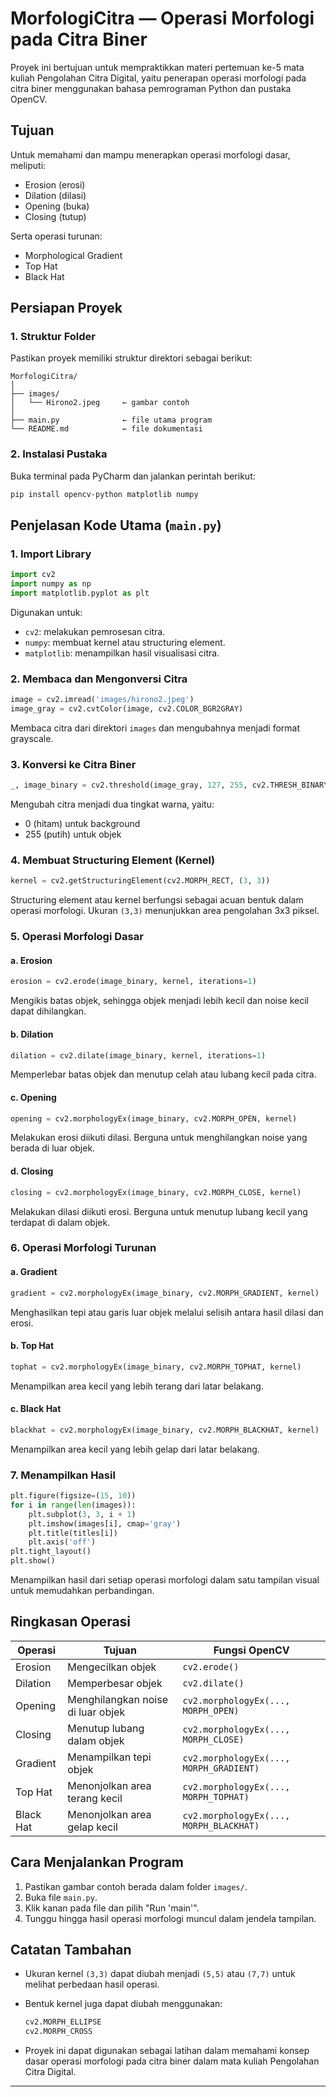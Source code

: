 

# MorfologiCitra — Operasi Morfologi pada Citra Biner

Proyek ini bertujuan untuk mempraktikkan materi pertemuan ke-5 mata kuliah Pengolahan Citra Digital, yaitu penerapan operasi morfologi pada citra biner menggunakan bahasa pemrograman Python dan pustaka OpenCV.

## Tujuan

Untuk memahami dan mampu menerapkan operasi morfologi dasar, meliputi:

* Erosion (erosi)
* Dilation (dilasi)
* Opening (buka)
* Closing (tutup)

Serta operasi turunan:

* Morphological Gradient
* Top Hat
* Black Hat

## Persiapan Proyek

### 1. Struktur Folder

Pastikan proyek memiliki struktur direktori sebagai berikut:

```
MorfologiCitra/
│
├── images/
│   └── Hirono2.jpeg     ← gambar contoh
│
├── main.py              ← file utama program
└── README.md            ← file dokumentasi
```

### 2. Instalasi Pustaka

Buka terminal pada PyCharm dan jalankan perintah berikut:

```bash
pip install opencv-python matplotlib numpy
```

## Penjelasan Kode Utama (`main.py`)

### 1. Import Library

```python
import cv2
import numpy as np
import matplotlib.pyplot as plt
```

Digunakan untuk:

* `cv2`: melakukan pemrosesan citra.
* `numpy`: membuat kernel atau structuring element.
* `matplotlib`: menampilkan hasil visualisasi citra.

### 2. Membaca dan Mengonversi Citra

```python
image = cv2.imread('images/hirono2.jpeg')
image_gray = cv2.cvtColor(image, cv2.COLOR_BGR2GRAY)
```

Membaca citra dari direktori `images` dan mengubahnya menjadi format grayscale.

### 3. Konversi ke Citra Biner

```python
_, image_binary = cv2.threshold(image_gray, 127, 255, cv2.THRESH_BINARY)
```

Mengubah citra menjadi dua tingkat warna, yaitu:

* 0 (hitam) untuk background
* 255 (putih) untuk objek

### 4. Membuat Structuring Element (Kernel)

```python
kernel = cv2.getStructuringElement(cv2.MORPH_RECT, (3, 3))
```

Structuring element atau kernel berfungsi sebagai acuan bentuk dalam operasi morfologi. Ukuran `(3,3)` menunjukkan area pengolahan 3x3 piksel.

### 5. Operasi Morfologi Dasar

#### a. Erosion

```python
erosion = cv2.erode(image_binary, kernel, iterations=1)
```

Mengikis batas objek, sehingga objek menjadi lebih kecil dan noise kecil dapat dihilangkan.

#### b. Dilation

```python
dilation = cv2.dilate(image_binary, kernel, iterations=1)
```

Memperlebar batas objek dan menutup celah atau lubang kecil pada citra.

#### c. Opening

```python
opening = cv2.morphologyEx(image_binary, cv2.MORPH_OPEN, kernel)
```

Melakukan erosi diikuti dilasi. Berguna untuk menghilangkan noise yang berada di luar objek.

#### d. Closing

```python
closing = cv2.morphologyEx(image_binary, cv2.MORPH_CLOSE, kernel)
```

Melakukan dilasi diikuti erosi. Berguna untuk menutup lubang kecil yang terdapat di dalam objek.

### 6. Operasi Morfologi Turunan

#### a. Gradient

```python
gradient = cv2.morphologyEx(image_binary, cv2.MORPH_GRADIENT, kernel)
```

Menghasilkan tepi atau garis luar objek melalui selisih antara hasil dilasi dan erosi.

#### b. Top Hat

```python
tophat = cv2.morphologyEx(image_binary, cv2.MORPH_TOPHAT, kernel)
```

Menampilkan area kecil yang lebih terang dari latar belakang.

#### c. Black Hat

```python
blackhat = cv2.morphologyEx(image_binary, cv2.MORPH_BLACKHAT, kernel)
```

Menampilkan area kecil yang lebih gelap dari latar belakang.

### 7. Menampilkan Hasil

```python
plt.figure(figsize=(15, 10))
for i in range(len(images)):
    plt.subplot(3, 3, i + 1)
    plt.imshow(images[i], cmap='gray')
    plt.title(titles[i])
    plt.axis('off')
plt.tight_layout()
plt.show()
```

Menampilkan hasil dari setiap operasi morfologi dalam satu tampilan visual untuk memudahkan perbandingan.

## Ringkasan Operasi

| Operasi   | Tujuan                            | Fungsi OpenCV                           |
| --------- | --------------------------------- | --------------------------------------- |
| Erosion   | Mengecilkan objek                 | `cv2.erode()`                           |
| Dilation  | Memperbesar objek                 | `cv2.dilate()`                          |
| Opening   | Menghilangkan noise di luar objek | `cv2.morphologyEx(..., MORPH_OPEN)`     |
| Closing   | Menutup lubang dalam objek        | `cv2.morphologyEx(..., MORPH_CLOSE)`    |
| Gradient  | Menampilkan tepi objek            | `cv2.morphologyEx(..., MORPH_GRADIENT)` |
| Top Hat   | Menonjolkan area terang kecil     | `cv2.morphologyEx(..., MORPH_TOPHAT)`   |
| Black Hat | Menonjolkan area gelap kecil      | `cv2.morphologyEx(..., MORPH_BLACKHAT)` |

## Cara Menjalankan Program

1. Pastikan gambar contoh berada dalam folder `images/`.
2. Buka file `main.py`.
3. Klik kanan pada file dan pilih "Run 'main'".
4. Tunggu hingga hasil operasi morfologi muncul dalam jendela tampilan.

## Catatan Tambahan

* Ukuran kernel `(3,3)` dapat diubah menjadi `(5,5)` atau `(7,7)` untuk melihat perbedaan hasil operasi.
* Bentuk kernel juga dapat diubah menggunakan:

  ```python
  cv2.MORPH_ELLIPSE
  cv2.MORPH_CROSS
  ```
* Proyek ini dapat digunakan sebagai latihan dalam memahami konsep dasar operasi morfologi pada citra biner dalam mata kuliah Pengolahan Citra Digital.

---
